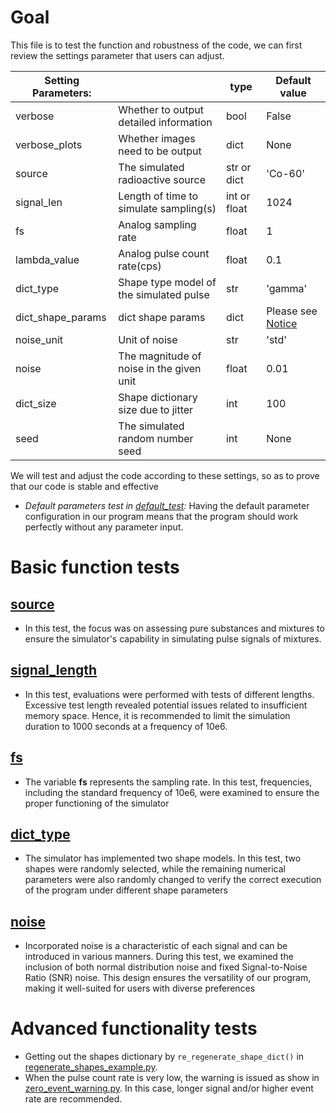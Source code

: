 # Goal
This file is to test the function and robustness of the code, we can first review the settings parameter that users can adjust.
 
|**Setting Parameters:**||type|Default value|
| --- | -----------|-----------|-----------|
| verbose   | Whether to output detailed information   |bool|False |
| verbose_plots   | Whether images need to be output   |dict|None|
| source   | The simulated radioactive source   |str or dict |'Co-60' |
| signal_len   | Length of time to simulate sampling(s)   |int or float|1024|
| fs   | Analog sampling rate   |float |1 |
| lambda_value   | Analog pulse count rate(cps)   |float|0.1|
| dict_type    | Shape type model of the simulated pulse   |str|'gamma'|
| dict_shape_params   | dict shape params   |dict|Please see [Notice](./README.md#notice)|
| noise_unit   | Unit of noise   |str|'std'|
| noise   | The magnitude of noise in the given unit   |float|0.01|
| dict_size   | Shape dictionary size due to jitter   | int|100 |
| seed   | The simulated random number seed   |int|None|

 We will test and adjust the code according to these settings, so as to prove that our code is stable and effective
* *Default parameters test in [default_test](default_test.ipynb):* Having the default parameter configuration in our program means that the program should work perfectly without any parameter input. 

# Basic function tests

## [source](source.ipynb)

* In this test, the focus was on assessing pure substances and mixtures to ensure the simulator's capability in simulating pulse signals of mixtures.
  
## [signal_length](signal_length.ipynb)

* In this test, evaluations were performed with tests of different lengths. Excessive test length revealed potential issues related to insufficient memory space. Hence, it is recommended to limit the simulation duration to 1000 seconds at a frequency of 10e6.

## [fs](fs.ipynb)

* The variable **fs** represents the sampling rate. In this test, frequencies, including the standard frequency of 10e6, were examined to ensure the proper functioning of the simulator



## [dict_type](Pulse_shape.ipynb)

* The simulator has implemented two shape models. In this test, two shapes were randomly selected, while the remaining numerical parameters were also randomly changed to verify the correct execution of the program under different shape parameters


## [noise](noise.ipynb)

* Incorporated noise is a characteristic of each signal and can be introduced in various manners. During this test, we examined the inclusion of both normal distribution noise and fixed Signal-to-Noise Ratio (SNR) noise. This design ensures the versatility of our program, making it well-suited for users with diverse preferences

# Advanced functionality tests
* Getting out the shapes dictionary by `re_regenerate_shape_dict()` in [regenerate_shapes_example.py](regenerate_shapes_example.py).
* When the pulse count rate is very low, the warning is issued as show in [zero_event_warning.py](zero_event_warning.py). In this case, longer signal and/or higher event rate are recommended.
  

